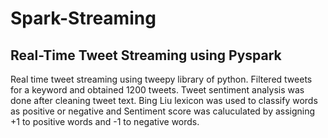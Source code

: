 # Spark-Streaming
## Real-Time Tweet Streaming using Pyspark
Real time tweet streaming using tweepy library of python. Filtered tweets for a keyword and obtained 1200 tweets. Tweet sentiment analysis was done after cleaning tweet text. Bing Liu lexicon was used to classify words as positive or negative and Sentiment score was caluculated by assigning +1 to positive words and -1 to negative words. 
